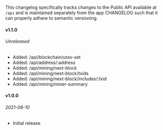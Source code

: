 This changelog specifically tracks changes to the Public API available at `/api` and is maintained separately from the app CHANGELOG such that it can properly adhere to semantic versioning.

#### v1.1.0
###### Unreleased

* Added: /api/blockchain/utxo-set
* Added: /api/address/:address
* Added: /api/mining/next-block
* Added: /api/mining/next-block/txids
* Added: /api/mining/next-block/includes/:txid
* Added: /api/mining/miner-summary



#### v1.0.0
###### 2021-08-10

* Initial release
